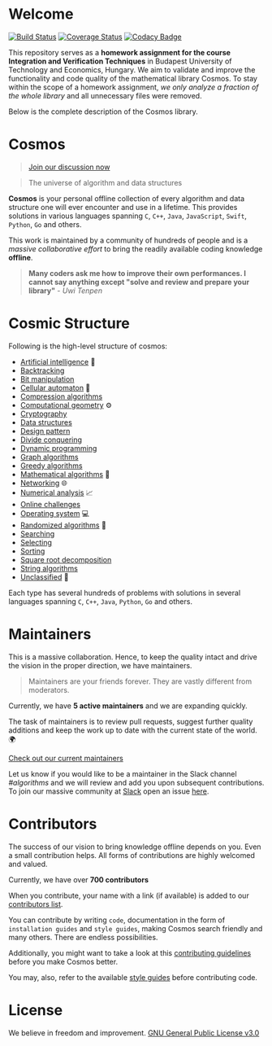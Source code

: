 # Welcome

[![Build Status](https://travis-ci.org/BME-MIT-IET/taCOSMOStlytastegood-iet-2019.svg?branch=master)](https://travis-ci.org/BME-MIT-IET/taCOSMOStlytastegood-iet-2019)
[![Coverage Status](https://coveralls.io/repos/github/BME-MIT-IET/taCOSMOStlytastegood-iet-2019/badge.svg?branch=master)](https://coveralls.io/github/BME-MIT-IET/taCOSMOStlytastegood-iet-2019?branch=master)
[![Codacy Badge](https://api.codacy.com/project/badge/Grade/73022a07fc3b4873b28acf1cfc8d3052)](https://www.codacy.com/app/tomcsanyigergely/taCOSMOStlytastegood-iet-2019?utm_source=github.com&amp;utm_medium=referral&amp;utm_content=BME-MIT-IET/taCOSMOStlytastegood-iet-2019&amp;utm_campaign=Badge_Grade)

This repository serves as a **homework assignment for the course Integration and Verification Techniques** in Budapest University of Technology and Economics, Hungary. We aim to validate and improve the functionality and code quality of the mathematical library Cosmos. To stay within the scope of a homework assignment, *we only analyze a fraction of the whole library* and all unnecessary files were removed.

Below is the complete description of the Cosmos library.

# Cosmos

> [Join our discussion now](https://discourse.opengenus.org/) 

> The universe of algorithm and data structures

**Cosmos** is your personal offline collection of every algorithm and data structure one will ever encounter and use in a lifetime. This provides solutions in various languages spanning `C`, `C++`, `Java`, `JavaScript`, `Swift`, `Python`, `Go` and others.

This work is maintained by a community of hundreds of people and is a _massive collaborative effort_ to bring the readily available coding knowledge **offline**.

> **Many coders ask me how to improve their own performances. I cannot say anything except "solve and review and prepare your library"** - _Uwi Tenpen_

# Cosmic Structure

Following is the high-level structure of cosmos:
* [Artificial intelligence](/code/artificial_intelligence) :robot:
* [Backtracking](/code/backtracking)
* [Bit manipulation](/code/bit_manipulation)
* [Cellular automaton](/code/cellular_automaton) 🐚
* [Compression algorithms](/code/compression)
* [Computational geometry](/code/computational_geometry) :gear:
* [Cryptography](/code/cryptography)
* [Data structures](/code/data_structures)
* [Design pattern](/code/design_pattern)
* [Divide conquering](/code/divide_conquer)
* [Dynamic programming](/code/dynamic_programming)
* [Graph algorithms](/code/graph_algorithms)
* [Greedy algorithms](/code/greedy_algorithms)
* [Mathematical algorithms](/code/mathematical_algorithms)  :1234:
* [Networking](/code/networking)  :globe_with_meridians:
* [Numerical analysis](/code/numerical_analysis)  :chart_with_upwards_trend:
* [Online challenges](/code/online_challenges)
* [Operating system](/code/operating_system) 💻
* [Randomized algorithms](/code/randomized_algorithms)  :slot_machine:
* [Searching](/code/search)
* [Selecting](/code/selection_algorithms)
* [Sorting](/code/sorting)
* [Square root decomposition](/code/square_root_decomposition)
* [String algorithms](/code/string_algorithms)
* [Unclassified](/code/unclassified) 👻

Each type has several hundreds of problems with solutions in several languages spanning `C`, `C++`, `Java`, `Python`, `Go` and others.

# Maintainers

This is a massive collaboration. Hence, to keep the quality intact and drive the vision in the proper direction, we have maintainers.

> Maintainers are your friends forever. They are vastly different from moderators.

Currently, we have **5 active maintainers** and we are expanding quickly.

The task of maintainers is to review pull requests, suggest further quality additions and keep the work up to date with the current state of the world. 🌍

[Check out our current maintainers](https://github.com/OpenGenus/cosmos/wiki/maintainers)

Let us know if you would like to be a maintainer in the Slack channel *#algorithms* and we will review and add you upon subsequent contributions. To join our massive community at [Slack](https://opengenus.slack.com) open an issue [here](https://github.com/OpenGenus/OpenGenus-Slack).

# Contributors

The success of our vision to bring knowledge offline depends on you. Even a small contribution helps. All forms of contributions are highly welcomed and valued.

Currently, we have over **700 contributors**

When you contribute, your name with a link (if available) is added to our [contributors list](https://github.com/OpenGenus/cosmos/wiki/contributors).

You can contribute by writing `code`, documentation in the form of `installation guides` and `style guides`, making Cosmos search friendly and many others. There are endless possibilities.

Additionally, you might want to take a look at this [contributing guidelines](https://github.com/OpenGenus/cosmos/wiki/contribute) before you make Cosmos better.

You may, also, refer to the available [style guides](/guides/coding_style) before contributing code.

# License

We believe in freedom and improvement. [GNU General Public License v3.0](https://github.com/OpenGenus/cosmos/blob/master/LICENSE)
